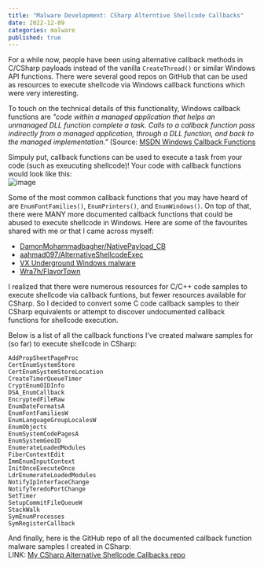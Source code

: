 ```yaml
---
title: "Malware Development: CSharp Alterntive Shellcode Callbacks"
date: 2022-12-09
categories: malware
published: true
---
```


For a while now, people have been using alternative callback methods in C/CSharp payloads instead of the vanilla `CreateThread()` 
or similar Windows API functions. There were several good repos on GitHub that can be used as resources to execute shellcode via Windows callback functions which were very interesting. 


To touch on the technical details of this functionality, Windows callback functions are _"code within a managed application that helps an unmanaged DLL function complete a task. Calls to a callback function pass indirectly from a managed application, through a DLL function, and back to the managed implementation."_
(Source: [MSDN Windows Callback Functions](https://learn.microsoft.com/en-us/dotnet/framework/interop/callback-functions)


Simpuly put, callback functions can be used to execute a task from your code (such as exeucuting shellcode)! Your code with callback functions would look like this:<br />
![image](https://user-images.githubusercontent.com/35749735/206265903-a15007be-40d8-4031-ab25-9b62ad517c8b.png)


Some of the most common callback functions that you may have heard of are `EnumFontFamilies()`, `EnumPrinters()`, and `EnumWindows()`. On top of that, there were MANY more documented callback functions that could be abused to execute shellcode in Windows. Here are some of the favourites shared with me or that I came across myself:
- [DamonMohammadbagher/NativePayload_CB](https://github.com/DamonMohammadbagher/NativePayload_CBT)
- [aahmad097/AlternativeShellcodeExec](https://github.com/aahmad097/AlternativeShellcodeExec)
- [VX Underground Windows malware](https://www.vx-underground.org/windows.html)
- [Wra7h/FlavorTown](https://github.com/Wra7h/FlavorTown)


I realized that there were numerous resources for C/C++ code samples to execute shellcode via callback funtions, but fewer resources  available for CSharp. So I decided to convert some C code callback samples to their CSharp equivalents or attempt to discover undocumented callback functions for shellcode execution.


Below is a list of all the callback functions I've created malware samples for (so far) to execute shellcode in CSharp:
```
AddPropSheetPageProc
CertEnumSystemStore
CertEnumSystemStoreLocation
CreateTimerQueueTimer
CryptEnumOIDInfo
DSA_EnumCallback
EncryptedFileRaw
EnumDateFormatsA
EnumFontFamiliesW
EnumLanguageGroupLocalesW
EnumObjects
EnumSystemCodePagesA
EnumSystemGeoID
EnumerateLoadedModules
FiberContextEdit
ImmEnumInputContext
InitOnceExecuteOnce
LdrEnumerateLoadedModules
NotifyIpInterfaceChange
NotifyTeredoPortChange
SetTimer
SetupCommitFileQueueW
StackWalk
SymEnumProcesses
SymRegisterCallback
```

And finally, here is the GitHub repo of all the documented callback function malware samples I created in CSharp:<br />
LINK: [My CSharp Alternative Shellcode Callbacks repo](https://github.com/wsummerhill/CSharp-Alt-Shellcode-Callbacks)


